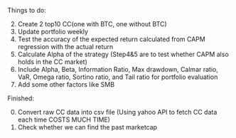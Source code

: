 Things to do: 

2. Create 2 top10 CC(one with BTC, one without BTC)
3. Update portfolio weekly
4. Test the accuracy of the expected return calculated from CAPM regression with the actual return
5. Calculate Alpha of the strategy (Step4&5 are to test whether CAPM also holds in the CC market) 
6. Include Alpha, Beta, Information Ratio, Max drawdown, Calmar ratio, VaR, Omega ratio, Sortino ratio, and Tail ratio for portfolio evaluation
7. Add some other factors like SMB


Finished:

0. Convert raw CC data into csv file (Using yahoo API to fetch CC data each time COSTS MUCH TIME)
1. Check whether we can find the past marketcap
